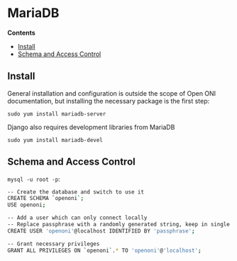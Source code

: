 # MariaDB

**Contents**

- [Install](#install)
- [Schema and Access Control](#schema-and-access-control)

## Install

General installation and configuration is outside the scope of Open ONI
documentation, but installing the necessary package is the first step:

`sudo yum install mariadb-server`

Django also requires development libraries from MariaDB

`sudo yum install mariadb-devel`


## Schema and Access Control
`mysql -u root -p`:

```bash
-- Create the database and switch to use it
CREATE SCHEMA `openoni`;
USE openoni;

-- Add a user which can only connect locally
-- Replace passphrase with a randomly generated string, keep in single quotes
CREATE USER 'openoni'@localhost IDENTIFIED BY 'passphrase';

-- Grant necessary privileges
GRANT ALL PRIVILEGES ON `openoni`.* TO 'openoni'@'localhost';
```
